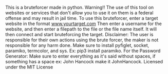 This is a bruteforcer made in python.
Warning!! The use of this tool on websites or services that don't allow you to use it on them is a federal offense and may result in jail time.
To use this bruteforcer, enter a target website in the format www.yourtarget.com
Then enter a username for the website, and then enter a filepath to the file or the file name itself.
It will then connect and start bruteforcing the target.
Disclaimer: The user is responsible for their own actions using the brute forcer, the maker is not responsible for any harm done.
Make sure to install pyfiglet, socket, paramiko, termcolor, and sys. Ex: pip3 install paramiko.
For the Password Generator: 
Make sure to enter everything as it's said without spaces, if something has a space ex: John Hancock make it JohnHancock. 
Licensed under the MIT License
